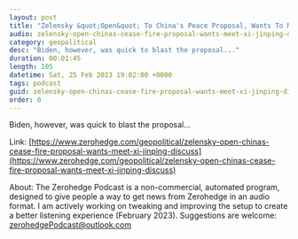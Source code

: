 ```yaml
---
layout: post
title: "Zelensky &quot;Open&quot; To China's Peace Proposal, Wants To Meet Xi Jinping To Discuss"
audio: zelensky-open-chinas-cease-fire-proposal-wants-meet-xi-jinping-discuss-0
category: geopolitical
desc: "Biden, however, was quick to blast the proposal..."
duration: 00:01:45
length: 105
datetime: Sat, 25 Feb 2023 19:02:00 +0000
tags: podcast
guid: zelensky-open-chinas-cease-fire-proposal-wants-meet-xi-jinping-discuss-0
order: 0
---
```

Biden, however, was quick to blast the proposal...

Link: [https://www.zerohedge.com/geopolitical/zelensky-open-chinas-cease-fire-proposal-wants-meet-xi-jinping-discuss](https://www.zerohedge.com/geopolitical/zelensky-open-chinas-cease-fire-proposal-wants-meet-xi-jinping-discuss)

About: The Zerohedge Podcast is a non-commercial, automated program, designed to give people a way to get news from Zerohedge in an audio format.  I am actively working on tweaking and improving the setup to create a better listening experience (February 2023).  Suggestions are welcome: [zerohedgePodcast@outlook.com](mailto:zerohedgePodcast@outlook.com)